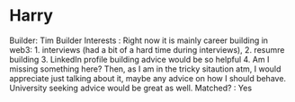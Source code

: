 # Harry

Builder: Tim 
Builder Interests : Right now it is mainly career building in web3: 1. interviews (had a bit of a hard time during interviews), 2. resumre building 3. LinkedIn profile building advice would be so helpful 4. Am I missing something here? Then, as I am in the tricky sitaution atm, I would appreciate just talking about it, maybe any advice on how I should behave. University seeking advice would be great as well.
Matched? : Yes